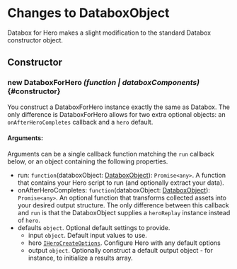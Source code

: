 # Changes to DataboxObject

Databox for Hero makes a slight modification to the standard Databox constructor object.

## Constructor

### new DataboxForHero _(function | databoxComponents)_ {#constructor}

You construct a DataboxForHero instance exactly the same as Databox. The only difference is DataboxForHero allows for two extra optional objects: an `onAfterHeroCompletes` callback and a `hero` default.

#### **Arguments**:

Arguments can be a single callback function matching the `run` callback below, or an object containing the following properties.

- run: `function`(databoxObject: [DataboxObject](/docs/databox/databox-plugins-hero/changes-to-databox-object)): `Promise<any>`. A function that contains your Hero script to run (and optionally extract your data).
- onAfterHeroCompletes: `function`(databoxObject: [DataboxObject](/docs/databox/databox-plugins-hero/changes-to-databox-object)): `Promise<any>`. An optional function that transforms collected assets into your desired output structure. The only difference between this callback and `run` is that the DataboxObject supplies a `heroReplay` instance instead of `hero`.
- defaults `object`. Optional default settings to provide.
  - input `object`. Default input values to use.
  - hero [`IHeroCreateOptions`](/docs/hero/basic-client/hero#constructor). Configure Hero with any default options
  - output `object`. Optionally construct a default output object - for instance, to initialize a results array.

